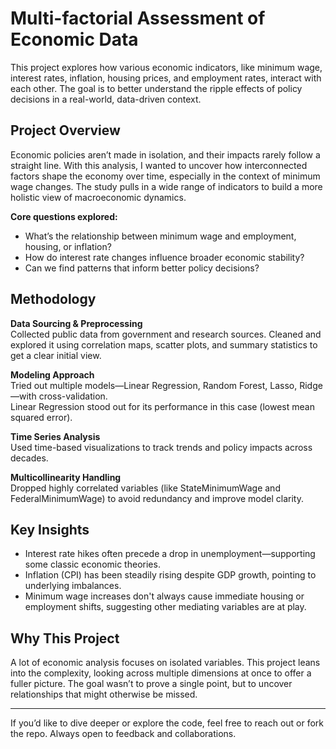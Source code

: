 # Multi-factorial Assessment of Economic Data
This project explores how various economic indicators, like minimum wage, interest rates, inflation, housing prices, and employment rates, interact with each other. The goal is to better understand the ripple effects of policy decisions in a real-world, data-driven context.

## Project Overview

Economic policies aren’t made in isolation, and their impacts rarely follow a straight line. With this analysis, I wanted to uncover how interconnected factors shape the economy over time, especially in the context of minimum wage changes. The study pulls in a wide range of indicators to build a more holistic view of macroeconomic dynamics.

**Core questions explored:**
- What’s the relationship between minimum wage and employment, housing, or inflation?
- How do interest rate changes influence broader economic stability?
- Can we find patterns that inform better policy decisions?

## Methodology

**Data Sourcing & Preprocessing**  
Collected public data from government and research sources. Cleaned and explored it using correlation maps, scatter plots, and summary statistics to get a clear initial view.

**Modeling Approach**  
Tried out multiple models—Linear Regression, Random Forest, Lasso, Ridge—with cross-validation.  
Linear Regression stood out for its performance in this case (lowest mean squared error).

**Time Series Analysis**  
Used time-based visualizations to track trends and policy impacts across decades.

**Multicollinearity Handling**  
Dropped highly correlated variables (like StateMinimumWage and FederalMinimumWage) to avoid redundancy and improve model clarity.

## Key Insights

- Interest rate hikes often precede a drop in unemployment—supporting some classic economic theories.
- Inflation (CPI) has been steadily rising despite GDP growth, pointing to underlying imbalances.
- Minimum wage increases don't always cause immediate housing or employment shifts, suggesting other mediating variables are at play.

## Why This Project

A lot of economic analysis focuses on isolated variables. This project leans into the complexity, looking across multiple dimensions at once to offer a fuller picture. The goal wasn’t to prove a single point, but to uncover relationships that might otherwise be missed.

---

If you’d like to dive deeper or explore the code, feel free to reach out or fork the repo. Always open to feedback and collaborations.
